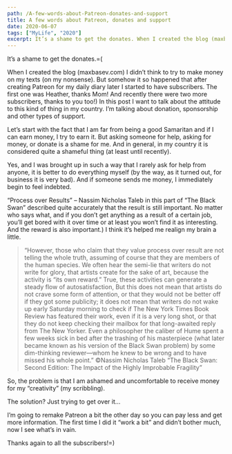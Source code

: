 ```yaml
---
path: /A-few-words-about-Patreon-donates-and-support
title: A few words about Patreon, donates and support
date: 2020-06-07
tags: ["MyLife", "2020"]
excerpt: It’s a shame to get the donates. When I created the blog (maxbasev.com) I didn’t think to try to make money on my texts (on my nonsense). But somehow it so happened that after creating Patreon for my daily diary later I started to have subscribers. The first one was Heather, thanks Mom! And recently there were two more subscribers, thanks to you too!) In this post I want to talk about the attitude to this kind of thing in my country. I’m talking about donation, sponsorship and other types of support.
---
```


It’s a shame to get the donates.=(

When I created the blog (maxbasev.com) I didn’t think to try to make money on my texts (on my nonsense). But somehow it so happened that after creating Patreon for my daily diary later I started to have subscribers. The first one was Heather, thanks Mom! And recently there were two more subscribers, thanks to you too!) In this post I want to talk about the attitude to this kind of thing in my country. I’m talking about donation, sponsorship and other types of support.

Let’s start with the fact that I am far from being a good Samaritan and if I can earn money, I try to earn it. But asking someone for help, asking for money, or donate is a shame for me. And in general, in my country it is considered quite a shameful thing (at least until recently).

Yes, and I was brought up in such a way that I rarely ask for help from anyone, it is better to do everything myself (by the way, as it turned out, for business it is very bad). And if someone sends me money, I immediately begin to feel indebted.

“Process over Results” – Nassim Nicholas Taleb in this part of “The Black Swan” described quite accurately that the result is still important. No matter who says what, and if you don’t get anything as a result of a certain job, you’ll get bored with it over time or at least you won’t find it as interesting. And the reward is also important.) I think it’s helped me realign my brain a little.

> “However, those who claim that they value process over result are not telling the whole truth, assuming of course that they are members of the human species. We often hear the semi-lie that writers do not write for glory, that artists create for the sake of art, because the activity is “its own reward.” True, these activities can generate a steady flow of autosatisfaction, But this does not mean that artists do not crave some form of attention, or that they would not be better off if they got some publicity; it does not mean that writers do not wake up early Saturday morning to check if The New York Times Book Review has featured their work, even if it is a very long shot, or that they do not keep checking their mailbox for that long-awaited reply from The New Yorker. Even a philosopher the caliber of Hume spent a few weeks sick in bed after the trashing of his masterpiece (what later became known as his version of the Black Swan problem) by some dim-thinking reviewer—whom he knew to be wrong and to have missed his whole point.”
> ©Nassim Nicholas Taleb “The Black Swan: Second Edition: The Impact of the Highly Improbable Fragility”

So, the problem is that I am ashamed and uncomfortable to receive money for my “creativity” (my scribbling).

The solution? Just trying to get over it…

I’m going to remake Patreon a bit the other day so you can pay less and get more information. The first time I did it “work a bit” and didn’t bother much, now I see what’s in vain.

Thanks again to all the subscribers!=)
